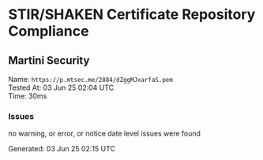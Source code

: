 # STIR/SHAKEN Certificate Repository Compliance

## Martini Security

Name: `https://p.mtsec.me/2884/dZggMJxarfaS.pem`\
Tested At: 03 Jun 25 02:04 UTC\
Time: 30ms

### Issues

no warning, or error, or notice date level issues were found

Generated: 03 Jun 25 02:15 UTC